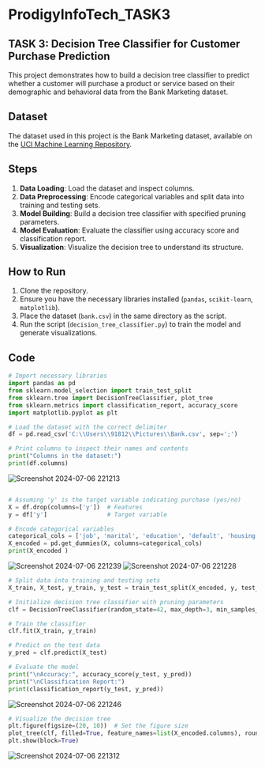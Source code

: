# ProdigyInfoTech_TASK3
## TASK 3: Decision Tree Classifier for Customer Purchase Prediction

This project demonstrates how to build a decision tree classifier to predict whether a customer will purchase a product or service based on their demographic and behavioral data from the Bank Marketing dataset.

## Dataset

The dataset used in this project is the Bank Marketing dataset, available on the [UCI Machine Learning Repository](https://archive.ics.uci.edu/ml/datasets/Bank+Marketing).

## Steps

1. **Data Loading**: Load the dataset and inspect columns.
2. **Data Preprocessing**: Encode categorical variables and split data into training and testing sets.
3. **Model Building**: Build a decision tree classifier with specified pruning parameters.
4. **Model Evaluation**: Evaluate the classifier using accuracy score and classification report.
5. **Visualization**: Visualize the decision tree to understand its structure.

## How to Run

1. Clone the repository.
2. Ensure you have the necessary libraries installed (`pandas`, `scikit-learn`, `matplotlib`).
3. Place the dataset (`bank.csv`) in the same directory as the script.
4. Run the script (`decision_tree_classifier.py`) to train the model and generate visualizations.


## Code

```python
# Import necessary libraries
import pandas as pd
from sklearn.model_selection import train_test_split
from sklearn.tree import DecisionTreeClassifier, plot_tree
from sklearn.metrics import classification_report, accuracy_score
import matplotlib.pyplot as plt

# Load the dataset with the correct delimiter
df = pd.read_csv('C:\\Users\\91812\\Pictures\\Bank.csv', sep=';')

# Print columns to inspect their names and contents
print("Columns in the dataset:")
print(df.columns)
```

![Screenshot 2024-07-06 221213](https://github.com/PendemLikhitha/PRODIGY_DS_03/assets/159911587/10a3e8a4-b4ee-429e-b3a8-0eba53f6355e)

```python

# Assuming 'y' is the target variable indicating purchase (yes/no)
X = df.drop(columns=['y'])  # Features
y = df['y']                 # Target variable

# Encode categorical variables
categorical_cols = ['job', 'marital', 'education', 'default', 'housing', 'loan', 'contact', 'month', 'poutcome']
X_encoded = pd.get_dummies(X, columns=categorical_cols)
print(X_encoded )

```
![Screenshot 2024-07-06 221239](https://github.com/PendemLikhitha/PRODIGY_DS_03/assets/159911587/95a4a434-c675-459b-8fc7-9a4a33896b94)
![Screenshot 2024-07-06 221228](https://github.com/PendemLikhitha/PRODIGY_DS_03/assets/159911587/7d9b6888-65ab-40ab-9e52-cb06e7adec8e)

```python
# Split data into training and testing sets
X_train, X_test, y_train, y_test = train_test_split(X_encoded, y, test_size=0.2, random_state=42)

# Initialize decision tree classifier with pruning parameters
clf = DecisionTreeClassifier(random_state=42, max_depth=3, min_samples_split=20, min_samples_leaf=10)

# Train the classifier
clf.fit(X_train, y_train)

# Predict on the test data
y_pred = clf.predict(X_test)

# Evaluate the model
print("\nAccuracy:", accuracy_score(y_test, y_pred))
print("\nClassification Report:")
print(classification_report(y_test, y_pred))

```
![Screenshot 2024-07-06 221246](https://github.com/PendemLikhitha/PRODIGY_DS_03/assets/159911587/f4d0e794-39e4-401b-b191-12a0eea125af)

```python
# Visualize the decision tree
plt.figure(figsize=(20, 10))  # Set the figure size
plot_tree(clf, filled=True, feature_names=list(X_encoded.columns), rounded=True, fontsize=12, class_names=['No Purchase', 'Purchase'])
plt.show(block=True)
```

![Screenshot 2024-07-06 221312](https://github.com/PendemLikhitha/PRODIGY_DS_03/assets/159911587/235a9035-61c8-49b3-a353-dd721bf9a8c8)



